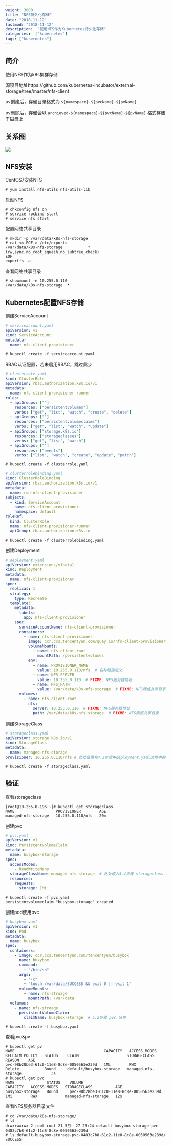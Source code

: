```yaml
---
weight: 3000
title: "NFS持久化存储"
date: "2018-11-12"
lastmod: "2018-11-12"
description:  "使用NFS作为Kubernetes持久化存储"
categories:  ["kubernetes"]
tags: ["kubernetes"]
---
```


## 简介

使用NFS作为k8s集群存储

源项目地址https://github.com/kubernetes-incubator/external-storage/tree/master/nfs-client

pv创建后，存储目录格式为 `${namespace}-${pvcName}-${pvName}`

pv删除后，存储会以 `archieved-${namespace}-${pvcName}-${pvName}` 格式存储于磁盘上

## 关系图

![](https://fileserver-1253732882.cos.ap-chongqing.myqcloud.com/pic/k8s-storage-nfs.png)

## NFS安装 

CentOS7安装NFS

```console
# yum install nfs-utils nfs-utils-lib
```

 启动NFS

```console
# chkconfig nfs on 
# service rpcbind start
# service nfs start
```

配置网络共享目录

```console
# mkdir -p /var/data/k8s-nfs-storage 
# cat << EOF > /etc/exports
/var/data/k8s-nfs-storage           *(rw,sync,no_root_squash,no_subtree_check)
EOF
exportfs -a
```

查看网络共享目录

```console
# showmount -e 10.255.0.110
/var/data/k8s-nfs-storage  *
```

## Kubernetes配置NFS存储 

创建ServiceAccount

```yaml
# serviceaccount.yaml
apiVersion: v1
kind: ServiceAccount
metadata:
  name: nfs-client-provisioner
```

```console
# kubectl create -f serviceaccount.yaml
```

RBAC认证配置，若未启用RBAC，跳过此步

```yaml
# clusterrole.yaml
kind: ClusterRole
apiVersion: rbac.authorization.k8s.io/v1
metadata:
  name: nfs-client-provisioner-runner
rules:
  - apiGroups: [""]
    resources: ["persistentvolumes"]
    verbs: ["get", "list", "watch", "create", "delete"]
  - apiGroups: [""]
    resources: ["persistentvolumeclaims"]
    verbs: ["get", "list", "watch", "update"]
  - apiGroups: ["storage.k8s.io"]
    resources: ["storageclasses"]
    verbs: ["get", "list", "watch"]
  - apiGroups: [""]
    resources: ["events"]
    verbs: ["list", "watch", "create", "update", "patch"]
```

```console
# kubectl create -f clusterrole.yaml
```

```yaml
# clusterrolebinding.yaml
kind: ClusterRoleBinding
apiVersion: rbac.authorization.k8s.io/v1
metadata:
  name: run-nfs-client-provisioner
subjects:
  - kind: ServiceAccount
    name: nfs-client-provisioner
    namespace: default
roleRef:
  kind: ClusterRole
  name: nfs-client-provisioner-runner
  apiGroup: rbac.authorization.k8s.io
```

```console
# kubectl create -f clusterrolebinding.yaml
```

创建Deployment

```yaml
# deployment.yaml
apiVersion: extensions/v1beta1
kind: Deployment
metadata:
  name: nfs-client-provisioner
spec:
  replicas: 1
  strategy:
    type: Recreate
  template:
    metadata:
      labels:
        app: nfs-client-provisioner
    spec:
      serviceAccountName: nfs-client-provisioner
      containers:
        - name: nfs-client-provisioner
          image: ccr.ccs.tencentyun.com/quay.io/nfs-client-provisioner:v2.0.1
          volumeMounts:
            - name: nfs-client-root
              mountPath: /persistentvolumes
          env:
            - name: PROVISIONER_NAME
              value: 10.255.0.110/nfs  # 名称随便定义
            - name: NFS_SERVER
              value: 10.255.0.110  # FIXME: NFS服务器地址
            - name: NFS_PATH
              value: /var/data/k8s-nfs-storage  # FIXME: NFS网络共享目录
      volumes:
        - name: nfs-client-root
          nfs:
            server: 10.255.0.110  # FIXME: NFS服务器地址
            path: /var/data/k8s-nfs-storage  # FIXME: NFS网络共享目录
```

创建StorageClass

```yaml
# storageclass.yaml
apiVersion: storage.k8s.io/v1
kind: StorageClass
metadata:
  name: managed-nfs-storage
provisioner: 10.255.0.110/nfs # 此处值需和4.3步骤中deployment.yaml文件中的 PROVISIONER_NAME 一致
```

```console
# kubectl create -f storageclass.yaml
```

## 验证

查看storageclass

```console
[root@10-255-0-196 ~]# kubectl get storageclass
NAME                  PROVISIONER        AGE
managed-nfs-storage   10.255.0.110/nfs   20m
```

创建pvc

```yaml
# pvc.yaml
apiVersion: v1
kind: PersistentVolumeClaim
metadata:
  name: busybox-storage
spec:
  accessModes:
    - ReadWriteMany
  storageClassName: managed-nfs-storage  # 此处值为4.4步骤 storageclass 名称
  resources:
    requests:
      storage: 1Mi
```

```console
# kubectl create -f pvc.yaml 
persistentvolumeclaim "busybox-storage" created
```

创建pod使用pvc

```yaml
# busybox.yaml
apiVersion: v1
kind: Pod
metadata:
  name: busybox
spec:
  containers:
    - image: ccr.ccs.tencentyun.com/tencentyun/busybox
      name: buxybox
      command:
        - "/bin/sh"
      args:
        - "-c"
        - "touch /var/data/SUCCESS && exit 0 || exit 1"
      volumeMounts:
        - name: nfs-stroage
          mountPath: /var/data
  volumes:
    - name: nfs-stroage
      persistentVolumeClaim:
        claimName: busybox-storage  # 5.2步骤 pvc 名称
```

```console
# kubectl create -f busybox.yaml
```

查看pvc&pv

```console
# kubectl get pv
NAME                                       CAPACITY   ACCESS MODES   RECLAIM POLICY   STATUS    CLAIM                     STORAGECLASS          REASON    AGE
pvc-98b28be3-61c0-11e8-8c8e-0050563e239d   1Mi        RWX            Delete           Bound     default/busybox-storage   managed-nfs-storage             3s
# kubectl get pvc
NAME              STATUS    VOLUME                                     CAPACITY   ACCESS MODES   STORAGECLASS          AGE
busybox-storage   Bound     pvc-98b28be3-61c0-11e8-8c8e-0050563e239d   1Mi        RWX            managed-nfs-storage   12s
```

查看NFS服务器目录文件

```console
# cd /var/data/k8s-nfs-storage/
# ls
drwxrwxrwx 2 root root 21 5月  27 23:24 default-busybox-storage-pvc-0483c7b8-61c2-11e8-8c8e-0050563e239d
# ls default-busybox-storage-pvc-0483c7b8-61c2-11e8-8c8e-0050563e239d/
SUCCESS
```